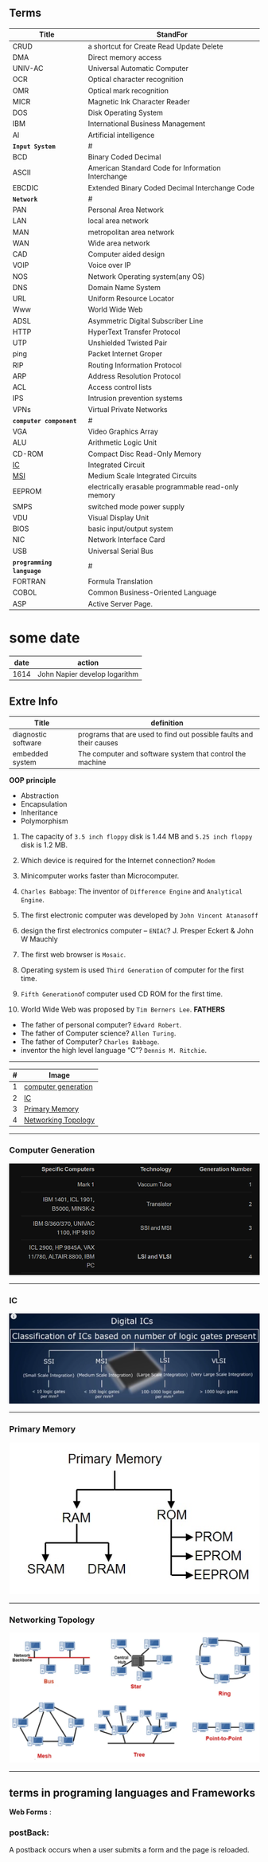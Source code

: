 
## Terms

Title|StandFor
------|-----
CRUD|a shortcut for Create Read Update Delete
DMA|Direct memory access
UNIV-AC|Universal Automatic Computer
OCR|Optical character recognition
OMR|Optical mark recognition
MICR|Magnetic Ink Character Reader
DOS|Disk Operating System
IBM|International Business Management
Al|Artificial intelligence
**`Input System`**|#
BCD|Binary Coded Decimal
ASCII|American Standard Code for Information Interchange
EBCDIC|Extended Binary Coded Decimal Interchange Code
**`Network`**|#
PAN|Personal Area Network
LAN|local area network
MAN|metropolitan area network
WAN|Wide area network
CAD|Computer aided design
VOIP|Voice over IP
NOS|Network Operating system(any OS)
DNS|Domain Name System
URL|Uniform Resource Locator
Www|World Wide Web
ADSL|Asymmetric Digital Subscriber Line 
HTTP|HyperText Transfer Protocol
UTP|Unshielded Twisted Pair
ping|Packet Internet Groper
RIP|Routing Information Protocol
ARP|Address Resolution Protocol
ACL|Access control lists 
IPS|Intrusion prevention systems 
VPNs|Virtual Private Networks 
**`computer component`**|#
VGA|Video Graphics Array
ALU|Arithmetic Logic Unit 
CD-ROM|Compact Disc Read-Only Memory
[IC](#ic)|Integrated Circuit
[MSI](#ic)|Medium Scale Integrated Circuits
EEPROM|electrically erasable programmable read-only memory
SMPS|switched mode power supply
VDU|Visual Display Unit
BIOS|basic input/output system
NIC|Network Interface Card
USB|Universal Serial Bus
**`programming language`**|#
FORTRAN|Formula Translation
COBOL|Common Business-Oriented Language
ASP|Active Server Page.



# some date

date|action
-----|-----
1614|John Napier develop logarithm
   



## Extre Info


Title|definition
-----|-----
diagnostic software|programs that are used to find out possible faults and their causes
embedded system|The computer and software system that control the machine












**OOP principle**
- Abstraction
- Encapsulation
- Inheritance
- Polymorphism


1. The capacity of `3.5 inch floppy` disk is 1.44 MB and `5.25 inch floppy` disk is 1.2 MB.
2. Which device is required for the Internet connection? `Modem`

3. Minicomputer works faster than Microcomputer.
4. `Charles Babbage`: The inventor of `Difference Engine` and `Analytical Engine`.
5. The first electronic computer was developed by `John Vincent Atanasoff`
6. design the first electronics computer – `ENIAC`? J. Presper Eckert & John W Mauchly
7. The first web browser is `Mosaic`. 
8. Operating system is used `Third Generation` of computer for the first time.
9. `Fifth Generation`of computer used CD ROM for the first time.
10. World Wide Web was proposed by `Tim Berners Lee`.
**FATHERS**
- The father of personal computer? `Edward Robert`.
- The father of Computer science? `Allen Turing`.
- The father of Computer? `Charles Babbage`.
- inventor the high level language “C”? `Dennis M. Ritchie`.



----

 #|Image
 ---|---
1| [computer generation](#computer-generation) 
2| [IC](#ic)
3|[Primary Memory](#primary-memory)
4|[Networking Topology](./image/Networking%20Topology.png)



-----
### Computer Generation


![img](./image/computer%20generation.PNG)

----------

### IC


![img](./image/Digital%20ICs.PNG)

-------

### Primary Memory


![img](./image/primary_memory.jpg)

---------

### Networking Topology

![image](./image/Networking%20Topology.png)

---------------

## terms in programing languages and Frameworks

**Web Forms** :

### postBack:
A postback occurs when a user submits a form and the page is reloaded.  


